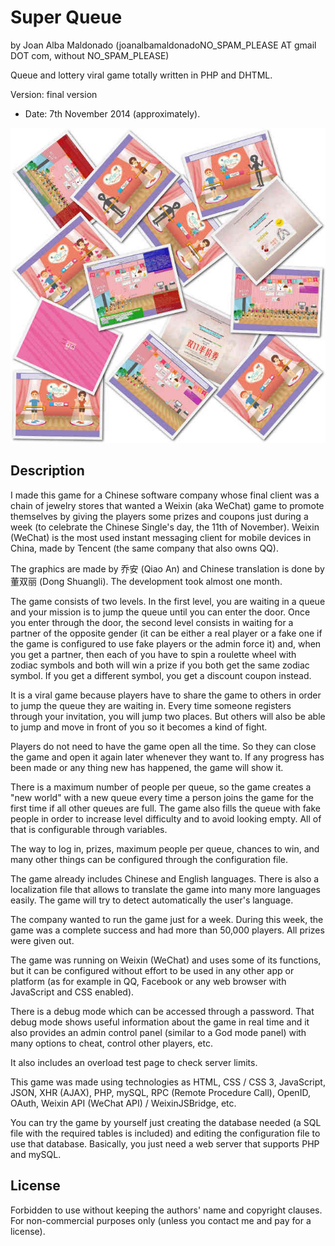 Super Queue 
============ 
by Joan Alba Maldonado (joanalbamaldonadoNO_SPAM_PLEASE AT gmail DOT com, without NO_SPAM_PLEASE)

Queue and lottery viral game totally written in PHP and DHTML.

Version: final version 
- Date: 7th November 2014 (approximately).


![ScreenShots](screenshots.jpg)


## Description

I made this game for a Chinese software company whose final client was a chain of jewelry stores that wanted a Weixin (aka WeChat) game to promote themselves by giving the players some prizes and coupons just during a week (to celebrate the Chinese Single's day, the 11th of November). Weixin (WeChat) is the most used instant messaging client for mobile devices in China, made by Tencent (the same company that also owns QQ).

The graphics are made by 乔安 (Qiao An) and Chinese translation is done by 董双丽 (Dong Shuangli). The development took almost one month.

The game consists of two levels. In the first level, you are waiting in a queue and your mission is to jump the queue until you can enter the door. Once you enter through the door, the second level consists in waiting for a partner of the opposite gender (it can be either a real player or a fake one if the game is configured to use fake players or the admin force it) and, when you get a partner, then each of you have to spin a roulette wheel with zodiac symbols and both will win a prize if you both get the same zodiac symbol. If you get a different symbol, you get a discount coupon instead.

It is a viral game because players have to share the game to others in order to jump the queue they are waiting in. Every time someone registers through your invitation, you will jump two places. But others will also be able to jump and move in front of you so it becomes a kind of fight.

Players do not need to have the game open all the time. So they can close the game and open it again later whenever they want to. If any progress has been made or any thing new has happened, the game will show it.

There is a maximum number of people per queue, so the game creates a "new world" with a new queue every time a person joins the game for the first time if all other queues are full. The game also fills the queue with fake people in order to increase level difficulty and to avoid looking empty. All of that is configurable through variables.

The way to log in, prizes, maximum people per queue, chances to win, and many other things can be configured through the configuration file.

The game already includes Chinese and English languages. There is also a localization file that allows to translate the game into many more languages easily. The game will try to detect automatically the user's language.

The company wanted to run the game just for a week. During this week, the game was a complete success and had more than 50,000 players. All prizes were given out.

The game was running on Weixin (WeChat) and uses some of its functions, but it can be configured without effort to be used in any other app or platform (as for example in QQ, Facebook or any web browser with JavaScript and CSS enabled).

There is a debug mode which can be accessed through a password. That debug mode shows useful information about the game in real time and it also provides an admin control panel (similar to a God mode panel) with many options to cheat, control other players, etc.

It also includes an overload test page to check server limits.

This game was made using technologies as HTML, CSS / CSS 3, JavaScript, JSON, XHR (AJAX), PHP, mySQL, RPC (Remote Procedure Call), OpenID, OAuth, Weixin API (WeChat API) / WeixinJSBridge, etc.

You can try the game by yourself just creating the database needed (a SQL file with the required tables is included) and editing the configuration file to use that database. Basically, you just need a web server that supports PHP and mySQL.


## License

Forbidden to use without keeping the authors' name and copyright clauses. For non-commercial purposes only (unless you contact me and pay for a license).
